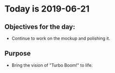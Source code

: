 # Today is 2019-06-21

## Objectives for the day:

- Continue to work on the mockup and polishing it.

## Purpose

- Bring the vision of "Turbo Boom!" to life.
